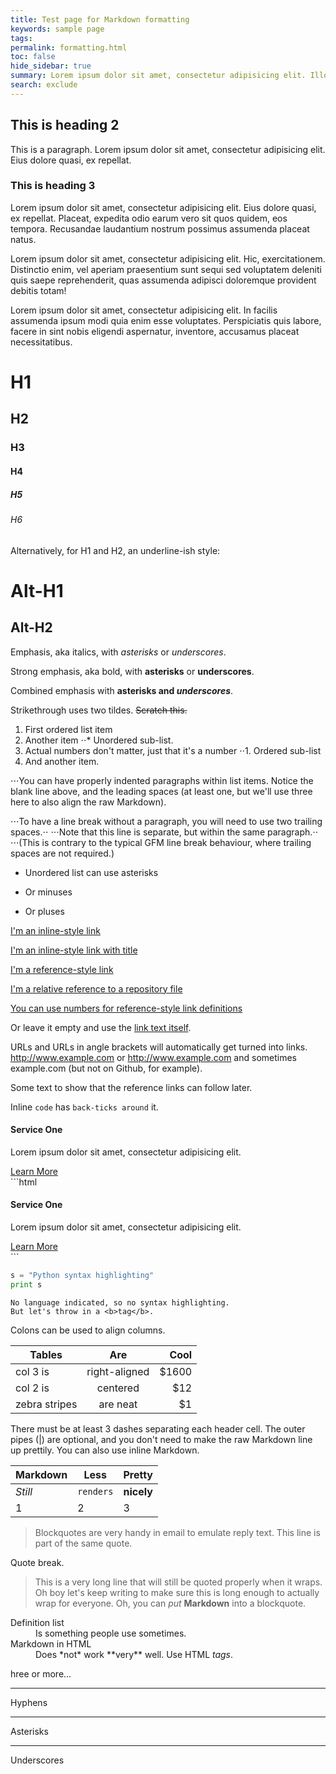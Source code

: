 ```yaml
---
title: Test page for Markdown formatting
keywords: sample page
tags:
permalink: formatting.html
toc: false
hide_sidebar: true
summary: Lorem ipsum dolor sit amet, consectetur adipisicing elit. Illo itaque, totam labore est accusamus ut atque voluptatum odit doloremque dolores suscipit ad reprehenderit vero pariatur debitis laboriosam enim soluta vel.
search: exclude
---
```


## This is heading 2

This is a paragraph. Lorem ipsum dolor sit amet, consectetur adipisicing elit. Eius dolore quasi, ex repellat.

### This is heading 3

Lorem ipsum dolor sit amet, consectetur adipisicing elit. Eius dolore quasi, ex repellat. Placeat, expedita odio earum vero sit quos quidem, eos tempora. Recusandae laudantium nostrum possimus assumenda placeat natus.

Lorem ipsum dolor sit amet, consectetur adipisicing elit. Hic, exercitationem. Distinctio enim, vel aperiam praesentium sunt sequi sed voluptatem deleniti quis saepe reprehenderit, quas assumenda adipisci doloremque provident debitis totam!

Lorem ipsum dolor sit amet, consectetur adipisicing elit. In facilis assumenda ipsum modi quia enim esse voluptates. Perspiciatis quis labore, facere in sint nobis eligendi aspernatur, inventore, accusamus placeat necessitatibus.

# H1

## H2

### H3

#### H4

##### H5

###### H6

Alternatively, for H1 and H2, an underline-ish style:

Alt-H1
======

Alt-H2
------

Emphasis, aka italics, with *asterisks* or _underscores_.

Strong emphasis, aka bold, with **asterisks** or __underscores__.

Combined emphasis with **asterisks and _underscores_**.

Strikethrough uses two tildes. ~~Scratch this.~~

1. First ordered list item
2. Another item
⋅⋅* Unordered sub-list.
1. Actual numbers don't matter, just that it's a number
⋅⋅1. Ordered sub-list
4. And another item.

⋅⋅⋅You can have properly indented paragraphs within list items. Notice the blank line above, and the leading spaces (at least one, but we'll use three here to also align the raw Markdown).

⋅⋅⋅To have a line break without a paragraph, you will need to use two trailing spaces.⋅⋅
⋅⋅⋅Note that this line is separate, but within the same paragraph.⋅⋅
⋅⋅⋅(This is contrary to the typical GFM line break behaviour, where trailing spaces are not required.)

* Unordered list can use asterisks
- Or minuses
+ Or pluses

[I'm an inline-style link](https://www.google.com)

[I'm an inline-style link with title](https://www.google.com "Google's Homepage")

[I'm a reference-style link][Arbitrary case-insensitive reference text]

[I'm a relative reference to a repository file](../blob/master/LICENSE)

[You can use numbers for reference-style link definitions][1]

Or leave it empty and use the [link text itself].

URLs and URLs in angle brackets will automatically get turned into links.
http://www.example.com or <http://www.example.com> and sometimes
example.com (but not on Github, for example).

Some text to show that the reference links can follow later.

[arbitrary case-insensitive reference text]: https://www.mozilla.org
[1]: http://slashdot.org
[link text itself]: http://www.reddit.com

Inline `code` has `back-ticks around` it.

<div class="panel-body">
    <h4>Service One</h4>
    <p>Lorem ipsum dolor sit amet, consectetur adipisicing elit.</p>
    <a href="#" class="btn bfd-primary">Learn More</a>
</div>
```html
<div class="panel-body">
    <h4>Service One</h4>
    <p>Lorem ipsum dolor sit amet, consectetur adipisicing elit.</p>
    <a href="#" class="btn bfd-primary">Learn More</a>
</div>
```

```python
s = "Python syntax highlighting"
print s
```

```
No language indicated, so no syntax highlighting.
But let's throw in a <b>tag</b>.
```

Colons can be used to align columns.

| Tables        | Are           | Cool  |
| ------------- |:-------------:| -----:|
| col 3 is      | right-aligned | $1600 |
| col 2 is      | centered      |   $12 |
| zebra stripes | are neat      |    $1 |

There must be at least 3 dashes separating each header cell.
The outer pipes (|) are optional, and you don't need to make the
raw Markdown line up prettily. You can also use inline Markdown.

Markdown | Less | Pretty
--- | --- | ---
*Still* | `renders` | **nicely**
1 | 2 | 3

> Blockquotes are very handy in email to emulate reply text.
> This line is part of the same quote.

Quote break.

> This is a very long line that will still be quoted properly when it wraps. Oh boy let's keep writing to make sure this is long enough to actually wrap for everyone. Oh, you can *put* **Markdown** into a blockquote.

<dl>
  <dt>Definition list</dt>
  <dd>Is something people use sometimes.</dd>

  <dt>Markdown in HTML</dt>
  <dd>Does *not* work **very** well. Use HTML <em>tags</em>.</dd>
</dl>

hree or more...

---

Hyphens

***

Asterisks

___

Underscores
